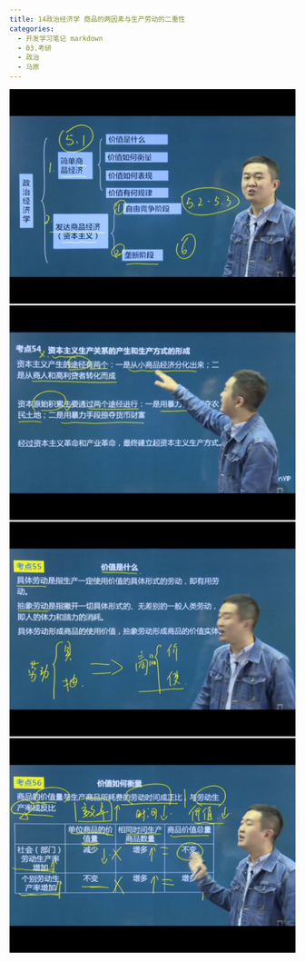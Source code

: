 ```yaml
---
title: 14政治经济学 商品的两因素与生产劳动的二重性
categories:
  - 开发学习笔记 markdown
  - 03.考研
  - 政治
  - 马原
---
```

![IMG_0348](https://raw.githubusercontent.com/ayrikiya/pic-store/main/ky/IMG_0348.png)
![IMG_0349](https://raw.githubusercontent.com/ayrikiya/pic-store/main/ky/IMG_0349.png)
![IMG_0350](https://raw.githubusercontent.com/ayrikiya/pic-store/main/ky/IMG_0350.png)
![IMG_0351](https://raw.githubusercontent.com/ayrikiya/pic-store/main/ky/IMG_0351.png)
